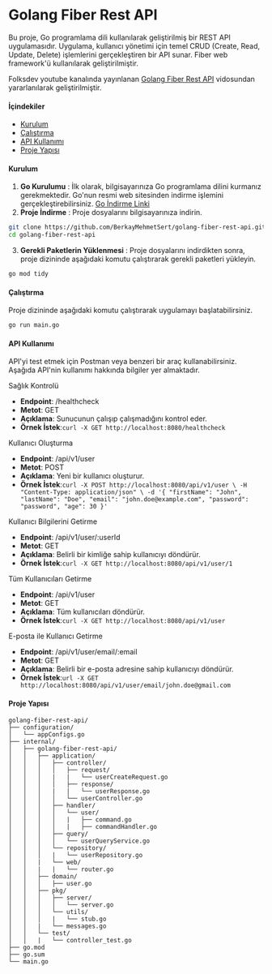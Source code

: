 ﻿# Golang Fiber Rest API

Bu proje, Go programlama dili kullanılarak geliştirilmiş bir REST API uygulamasıdır. Uygulama, kullanıcı yönetimi için temel CRUD (Create, Read, Update, Delete) işlemlerini gerçekleştiren bir API sunar. Fiber web framework'ü kullanılarak geliştirilmiştir.

Folksdev youtube kanalında yayınlanan [Golang Fiber Rest API](https://www.youtube.com/watch?v=zTq6ei6E9uY) vidosundan yararlanılarak geliştirilmiştir.

#### İçindekiler

- [Kurulum](#kurulum)
- [Çalıştırma](#çalıştırma)
- [API Kullanımı](#api-kullanımı)
- [Proje Yapısı](#proje-yapısı)

#### Kurulum

1. **Go Kurulumu** : İlk olarak, bilgisayarınıza Go programlama dilini kurmanız gerekmektedir. Go'nun resmi web sitesinden indirme işlemini gerçekleştirebilirsiniz. [Go İndirme Linki](https://golang.org/dl/)
2. **Proje İndirme** : Proje dosyalarını bilgisayarınıza indirin.
```bash
git clone https://github.com/BerkayMehmetSert/golang-fiber-rest-api.git
cd golang-fiber-rest-api
```
3. **Gerekli Paketlerin Yüklenmesi** : Proje dosyalarını indirdikten sonra, proje dizininde aşağıdaki komutu çalıştırarak gerekli paketleri yükleyin.
```bash
go mod tidy
```

#### Çalıştırma

Proje dizininde aşağıdaki komutu çalıştırarak uygulamayı başlatabilirsiniz.
```bash
go run main.go
```

#### API Kullanımı

API'yi test etmek için Postman veya benzeri bir araç kullanabilirsiniz. Aşağıda API'nin kullanımı hakkında bilgiler yer almaktadır.

Sağlık Kontrolü
- **Endpoint**: /healthcheck
- **Metot**: GET
- **Açıklama**: Sunucunun çalışıp çalışmadığını kontrol eder.
- **Örnek İstek**:`curl -X GET http://localhost:8080/healthcheck `

Kullanıcı Oluşturma
- **Endpoint**: /api/v1/user
- **Metot**: POST
- **Açıklama**: Yeni bir kullanıcı oluşturur.
- **Örnek İstek**:`curl -X POST http://localhost:8080/api/v1/user \ -H "Content-Type: application/json" \ -d '{ "firstName": "John", "lastName": "Doe", "email": "john.doe@example.com", "password": "password", "age": 30 }'`

Kullanıcı Bilgilerini Getirme
- **Endpoint**: /api/v1/user/:userId
- **Metot**: GET
- **Açıklama**: Belirli bir kimliğe sahip kullanıcıyı döndürür.
- **Örnek İstek**:`curl -X GET http://localhost:8080/api/v1/user/1`

Tüm Kullanıcıları Getirme
- **Endpoint**: /api/v1/user
- **Metot**: GET
- **Açıklama**: Tüm kullanıcıları döndürür.
- **Örnek İstek**:`curl -X GET http://localhost:8080/api/v1/user`

E-posta ile Kullanıcı Getirme
- **Endpoint**: /api/v1/user/email/:email
- **Metot**: GET
- **Açıklama**: Belirli bir e-posta adresine sahip kullanıcıyı döndürür.
- **Örnek İstek**:`url -X GET http://localhost:8080/api/v1/user/email/john.doe@gmail.com`

#### Proje Yapısı

```
golang-fiber-rest-api/
├── configuration/
│   └── appConfigs.go
├── internal/
│   ├── golang-fiber-rest-api/
│   │   ├── application/
│   │   │   ├── controller/
│   │   │   │   ├── request/
│   │   │   |   |   └── userCreateRequest.go
│   │   │   │   ├── response/
│   │   │   |   |   └── userResponse.go
│   │   │   │   └── userController.go
│   │   │   ├── handler/
│   │   │   │   └── user/
│   │   │   │   |   ├── command.go
│   │   │   │   |   ├── commandHandler.go
│   │   │   ├── query/
│   │   │   │   └── userQueryService.go
│   │   │   └── repository/
│   │   │   |   └── userRepository.go
│   │   |   └── web/
│   │   |   |   └── router.go
│   │   ├── domain/
│   │   │   ├── user.go
│   │   ├── pkg/
│   │   │   ├── server/
│   │   │   │   └── server.go
│   │   │   └── utils/
│   │   │   |   └── stub.go
│   │   |   └── messages.go
│   │   └── test/
│   │   |   └── controller_test.go
├── go.mod
├── go.sum
└── main.go
```
